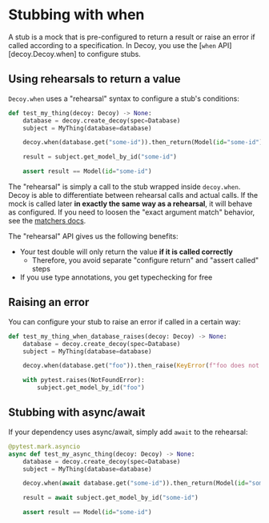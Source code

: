 # Stubbing with when

A stub is a mock that is pre-configured to return a result or raise an error if called according to a specification. In Decoy, you use the [`when` API][decoy.Decoy.when] to configure stubs.

## Using rehearsals to return a value

`Decoy.when` uses a "rehearsal" syntax to configure a stub's conditions:

```python
def test_my_thing(decoy: Decoy) -> None:
    database = decoy.create_decoy(spec=Database)
    subject = MyThing(database=database)

    decoy.when(database.get("some-id")).then_return(Model(id="some-id"))

    result = subject.get_model_by_id("some-id")

    assert result == Model(id="some-id")
```

The "rehearsal" is simply a call to the stub wrapped inside `decoy.when`. Decoy is able to differentiate between rehearsal calls and actual calls. If the mock is called later **in exactly the same way as a rehearsal**, it will behave as configured. If you need to loosen the "exact argument match" behavior, see the [matchers docs](./matchers).

The "rehearsal" API gives us the following benefits:

-   Your test double will only return the value **if it is called correctly**
    -   Therefore, you avoid separate "configure return" and "assert called" steps
-   If you use type annotations, you get typechecking for free

## Raising an error

You can configure your stub to raise an error if called in a certain way:

```python
def test_my_thing_when_database_raises(decoy: Decoy) -> None:
    database = decoy.create_decoy(spec=Database)
    subject = MyThing(database=database)

    decoy.when(database.get("foo")).then_raise(KeyError(f"foo does not exist"))

    with pytest.raises(NotFoundError):
        subject.get_model_by_id("foo")
```

## Stubbing with async/await

If your dependency uses async/await, simply add `await` to the rehearsal:

```python
@pytest.mark.asyncio
async def test_my_async_thing(decoy: Decoy) -> None:
    database = decoy.create_decoy(spec=Database)
    subject = MyThing(database=database)

    decoy.when(await database.get("some-id")).then_return(Model(id="some-id"))

    result = await subject.get_model_by_id("some-id")

    assert result == Model(id="some-id")
```
